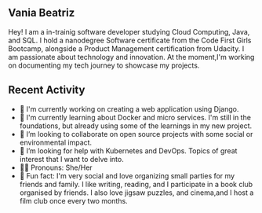 ##  Vania Beatriz

Hey! I am a in-trainig software developer studying Cloud Computing, Java, and SQL. I hold a nanodegree Software certificate from the Code First Girls Bootcamp, alongside a Product Management certification from Udacity. I am passionate about technology and innovation. At the moment,I'm working on documenting my tech journey to showcase my projects.

##  Recent Activity

- 🔭 I'm currently working on creating a web application using Django.
- 🌱 I'm currently learning about Docker and micro services. I'm still in the foundations, but already using some of the learnings in my new project.
- 👯 I’m looking to collaborate on open source projects with some social or environmental impact.
- 🤔 I’m looking for help with Kubernetes and DevOps. Topics of great interest that I want to delve into.
- 🫶🏼 Pronouns: She/Her
- 💫 Fun fact: I'm very social and love organizing small parties for my friends and family. I like writing, reading, and I participate in a book club organised by friends. I also love jigsaw puzzles, and cinema,and I host a film club once every two months.

